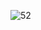 ![52](https://github.com/GreatestBear/TechToNic/assets/114595890/613404b9-a93c-4cd5-82d6-41b43ed41eb8)
